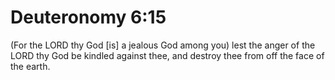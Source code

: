 # Deuteronomy 6:15

(For the LORD thy God [is] a jealous God among you) lest the anger of the LORD thy God be kindled against thee, and destroy thee from off the face of the earth.